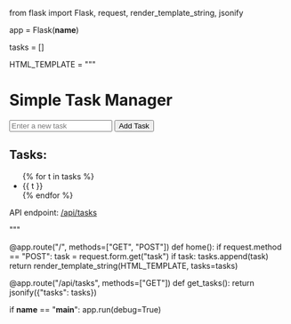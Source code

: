 from flask import Flask, request, render_template_string, jsonify

app = Flask(__name__)

tasks = []

HTML_TEMPLATE = """
<!DOCTYPE html>
<html lang="en">
<head>
    <meta charset="UTF-8">
    <title>Task Manager</title>
</head>
<body>
    <h1>Simple Task Manager</h1>
    <form method="post">
        <input type="text" name="task" placeholder="Enter a new task" required>
        <button type="submit">Add Task</button>
    </form>
    <h2>Tasks:</h2>
    <ul>
        {% for t in tasks %}
            <li>{{ t }}</li>
        {% endfor %}
    </ul>
    <p>API endpoint: <a href="/api/tasks">/api/tasks</a></p>
</body>
</html>
"""

@app.route("/", methods=["GET", "POST"])
def home():
    if request.method == "POST":
        task = request.form.get("task")
        if task:
            tasks.append(task)
    return render_template_string(HTML_TEMPLATE, tasks=tasks)

@app.route("/api/tasks", methods=["GET"])
def get_tasks():
    return jsonify({"tasks": tasks})

if __name__ == "__main__":
    app.run(debug=True)
